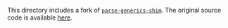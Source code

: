 This directory includes a fork of [`parse-generics-shim`]. The original source code is available [here].

[`parse-generics-shim`]: https://crates.io/crates/parse-generics-shim
[here]: https://github.com/DanielKeep/rust-parse-generics/tree/8e8d9b296a6ff98cdc77e5bbd95b59392d4c8829
